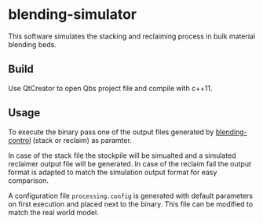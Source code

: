 # blending-simulator
This software simulates the stacking and reclaiming process in bulk material blending beds.

## Build
Use QtCreator to open Qbs project file and compile with c++11.

## Usage
To execute the binary pass one of the output files generated by [blending-control](https://github.com/jcbachmann/blending-control) (stack or reclaim) as paramter.

In case of the stack file the stockpile will be simualted and a simulated reclaimer output file will be generated. In case of the reclaim fail the output format is adapted to match the simulation output format for easy comparison.

A configuration file `processing.config` is generated with default parameters on first execution and placed next to the binary. This file can be modified to match the real world model.
